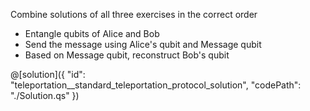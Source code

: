 Combine solutions of all three exercises in the correct order

- Entangle qubits of Alice and Bob
- Send the message using Alice's qubit and Message qubit
- Based on Message qubit, reconstruct Bob's qubit 

@[solution]({
    "id": "teleportation__standard_teleportation_protocol_solution",
    "codePath": "./Solution.qs"
})
